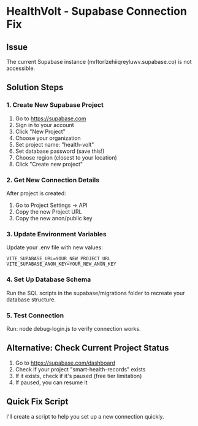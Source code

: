 # HealthVolt - Supabase Connection Fix

## Issue
The current Supabase instance (mrltorlzehiiqreyluwv.supabase.co) is not accessible.

## Solution Steps

### 1. Create New Supabase Project
1. Go to https://supabase.com
2. Sign in to your account
3. Click "New Project"
4. Choose your organization
5. Set project name: "health-volt"
6. Set database password (save this!)
7. Choose region (closest to your location)
8. Click "Create new project"

### 2. Get New Connection Details
After project is created:
1. Go to Project Settings → API
2. Copy the new Project URL
3. Copy the new anon/public key

### 3. Update Environment Variables
Update your .env file with new values:
```
VITE_SUPABASE_URL=YOUR_NEW_PROJECT_URL
VITE_SUPABASE_ANON_KEY=YOUR_NEW_ANON_KEY
```

### 4. Set Up Database Schema
Run the SQL scripts in the supabase/migrations folder to recreate your database structure.

### 5. Test Connection
Run: node debug-login.js to verify connection works.

## Alternative: Check Current Project Status
1. Go to https://supabase.com/dashboard
2. Check if your project "smart-health-records" exists
3. If it exists, check if it's paused (free tier limitation)
4. If paused, you can resume it

## Quick Fix Script
I'll create a script to help you set up a new connection quickly.